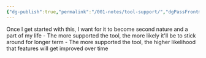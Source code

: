 ```yaml
---
{"dg-publish":true,"permalink":"/001-notes/tool-support/","dgPassFrontmatter":true,"noteIcon":""}
---
```



 Once I get started with this, I want for it to become second nature and a part of my life
		- The more supported the tool, the more likely it'll be to stick around for longer term
		- The more supported the tool, the higher likelihood that features will get improved over time
